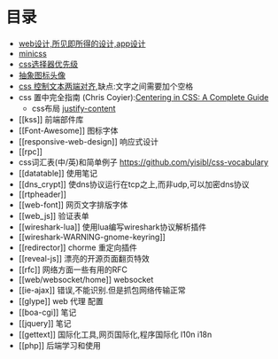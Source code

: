 # 目录

* [web设计,所见即所得的设计,app设计](http://pingendo.com/)
* [minicss](http://milligram.github.io/)
* [css选择器优先级](http://harttle.com/2015/07/16/css-priority.html)
* [抽象图标头像](identicon)
* [css 控制文本两端对齐](http://demo.doyoe.com/css3/justify/),缺点:文字之间需要加个空格
* css 置中完全指南 (Chris Coyier):[Centering in CSS: A Complete Guide](http://css-tricks.com/centering-css-complete-guide/)
  * css布局 [justify-content](http://css-tricks.com/almanac/properties/j/justify-content/)
* [[kss]] 前端部件库
* [[Font-Awesome]] 图标字体
* [[responsive-web-design]] 响应式设计
* [[rpc]]
* css词汇表(中/英)和简单例子 https://github.com/yisibl/css-vocabulary
* [[datatable]] 使用笔记
* [[dns_crypt]] 使dns协议运行在tcp之上,而非udp,可以加密dns协议
* [[rtpheader]]
* [[web-font]] 网页文字排版字体
* [[web_js]] 验证表单
* [[wireshark-lua]] 使用lua编写wireshark协议解析插件
* [[wireshark-WARNING-gnome-keyring]]
* [[redirector]] chorme 重定向插件
* [[reveal-js]] 漂亮的开源页面翻页特效
* [[rfc]] 网络方面一些有用的RFC
* [[web/websocket/home]] websocket
* [[ie-ajax]] 错误,不能识别.但是抓包网络传输正常
* [[glype]] web 代理 配置
* [[boa-cgi]] 笔记
* [[jquery]] 笔记
* [[gettext]] 国际化工具,网页国际化,程序国际化 l10n i18n
* [[php]] 后端学习和使用
